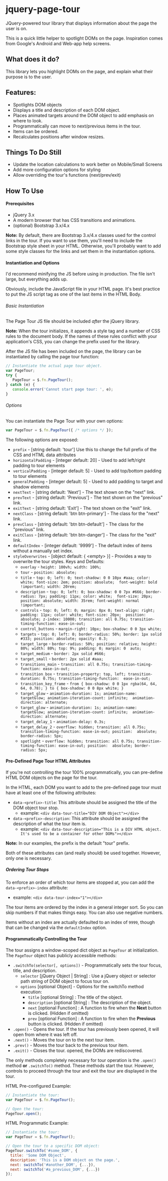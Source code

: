 # jquery-page-tour
JQuery-powered tour library that displays information about the page the user is on.

This is a quick little helper to spotlight DOMs on the page. Inspiration comes from Google's Android and Web-app help 
screens.

## What does it do?
This library lets you highlight DOMs on the page, and explain what their purpose is to the user.

## Features:
 - Spotlights DOM objects
 - Displays a title and description of each DOM object.
 - Places animated targets around the DOM object to add emphasis on where to look.
 - Programmatically can move to next/previous items in the tour.
 - Items can be ordered.
 - Recalculates positions after window resizes.
 
## Things To Do Still
 - Update the location calculations to work better on Mobile/Small Screens
 - Add more configuration options for styling
 - Allow overriding the tour's functions (next/prev/exit)
 
## How To Use

#### Prerequisites

 - jQuery 3.x
 - A modern browser that has CSS transitions and animations.
 - (optional) Bootstrap 3.x/4.x

**Note:** By default, there are Bootstrap 3.x/4.x classes used for the control links in the tour.
If you want to use them, you'll need to include the Bootstrap style sheet in your HTML.
Otherwise, you'll probably want to add some style classes for the links and set them 
in the instantiation options.

#### Instantiation and Options

I'd recommend minifying the JS before using in production. The file isn't large, but 
everything adds up.

Obviously, include the JavaScript file in your HTML page. It's best practice to
 put the JS script tag as one of the last items in the HTML Body.


###### Basic Instantiation

The Page Tour JS file should be included _after_ the jQuery library.

**Note:** When the tour initializes, it appends a style tag and a number of CSS rules to the document body.
 If the names of these rules conflict with your application's CSS, you can change the prefix used for the library.
 
After the JS file has been included on the page, the library can be instantiated by calling the page tour function:
 ```JavaScript 
// Instantiate the actual page tour object.
var PageTour;
try {
    PageTour = $.fn.PageTour();
} catch (e) {
    console.error('Cannot start page tour: ', e);
}
 ```

###### Options

You can instantiate the Page Tour with your own options:

```JavaScript
var PageTour = $.fn.PageTour({ /* options */ });
```

The following options are exposed:
 - `prefix` - [string default: 'tour'] Use this to change the full prefix of the CSS and HTML data attributes
 - `horizontalPadding` - [integer default: 20] - Used to add left/right padding to tour elements
 - `verticalPadding` - [integer default: 5] - Used to add top/bottom padding to tour elements
 - `generalPadding` - [integer default: 5] - Used to add padding to target and shadow elements
 - `nextText` - [string default: 'Next'] - The text shown on the "next" link.
 - `prevText` - [string default: 'Previous'] - The text shown on the "previous" link.
 - `exitText` - [string default: 'Exit'] - The text shown on the "exit" link.
 - `nextClass` - [string default: 'btn btn-primary'] - The class for the "next" link.
 - `prevClass` - [string default: 'btn btn-default'] - The class for the "previous" link.
 - `exitClass` - [string default: 'btn btn-danger'] - The class for the "exit" link.
 - `defaultIndex` - [integer default: '9999'] - The default index of items without a manually set index.
 - `styleOverwrites` - [object default: { \<empty> }] - Provides a way to overwrite the tour styles. Keys and Defaults:
    - `overlay` - `height: 100vh; width: 100%;`
    - `tour` - `position: absolute;`
    - `title` - `top: 0; left: 0; text-shadow: 0 0 10px #aaa; color: white; font-size: 2em; position: absolute; 
    font-weight: bold !important; width: 20rem;`
    - `description` - `top: 0; left: 0; box-shadow: 0 0 7px #666; border-radius: 7px; padding: 11px; color: white; 
    font-size: 20px; position: absolute; width: 35rem; font-weight: normal !important;`
    - `controls` - `top: 0; left: 0; margin: 8px 0; text-align: right; padding: 11px; color: white; font-size: 20px; 
    position: absolute; z-index: 10000; transition: all 0.75s; transition-timing-function: ease-in-out;`
    - `control_buttons` - `margin-right: 10px; box-shadow: 0 0 3px white;`
    - `targets` - `top: 0; left: 0; border-radius: 50%; border: 1px solid #333; position: absolute; opacity: 0.3;`
    - `target_large` - `border-radius: 50%; position: relative; height: 80%; width: 80%; top: 9%; padding: 0; margin: 0 
    auto;`
    - `target_medium` - `border: 2px solid #666;`
    - `target_small` - `border: 2px solid #aaa;`
    - `transitions_main` - `transition: all 0.75s; transition-timing-function: ease-in-out;`
    - `transition_box` - `transition-property: top, left; transition-duration: 0.75s; transition-timing-function: 
    ease-in-out;`
    - `transition_key_frame` - `from { box-shadow: 0 0 1px rgba(64, 64, 64, 0.78); } to { box-shadow: 0 0 8px white; }`
    - `target_glow` - `animation-duration: 1s; animation-name: targetGlow; animation-iteration-count: infinite; 
    animation-direction: alternate;`
    - `target_glow` - `animation-duration: 1s; animation-name: targetGlow; animation-iteration-count: infinite; 
    animation-direction: alternate;`
    - `target_delay_1` - `animation-delay: 0.3s;`
    - `target_delay_2` - `overflow: hidden; transition: all 0.75s; transition-timing-function: ease-in-out; position: 
    absolute; border-radius: 5px;`
    - `spotlight` - `overflow: hidden; transition: all 0.75s; transition-timing-function: ease-in-out; position: 
    absolute; border-radius: 5px;`

#### Pre-Defined Page Tour HTML Attributes
If you're not controlling the tour 100% programmatically, you can pre-define HTML DOM objects on the page for the tour.

In the HTML, each DOM you want to add to the pre-defined page tour must have at least one of the following attributes: 
 - `data-<prefix>-title`: This attribute should be assigned the title of the DOM object tour stop.
   - example: `<div data-tour-title="DIV DOM Object"></div>`
 - `data-<prefix>-description`: This attribute should be assigned the description of what the tour item is.
   - example: `<div data-tour-description="This is a DIV HTML object. It's used to be a container for other DOMs"></div>`

**Note:** In our examples, the prefix is the default "tour" prefix.
   
Both of these attributes can  (and really should) be used together. However, only one is necessary.

##### Ordering Tour Stops

To enforce an order of which tour items are stopped at, you can add the `data-<prefix>-index` attribute:
 - example: `<div data-tour-index="1"></div>`
 
The tour items are ordered by the index in a general integer sort. So you can skip numbers if that makes
things easy. You can also use negative numbers.

Items without an index are actually defaulted to an index of `9999`, though that can be changed via the 
`defaultIndex` option.

#### Programmatically Controlling the Tour

The tour assigns a window-scoped dict object as `PageTour` at initialization. The `PageTour` object has publicly 
accessible methods:
 - `.switchTo(selector[, options])` - Programmatically sets the tour focus, title, and description. 
    - `selector` [jQuery Object | String] : Use a jQuery object or selector path string of DOM object to focus tour on.
    - `options` [optional Object] - Options for the switchTo method execution:
        - `title` [optional String] : The title of the object.
        - `description` [optional String] : The description of the object.
        - `next` [optional Function] : A function to fire when the **Next** button is clicked. (Hidden if omitted)
        - `prev` [optional Function] : A function to fire when the **Previous** button is clicked. (Hidden if omitted)
 - `.open()` - Opens the tour. If the tour has previously been opened, it will open from where it was left off.
 - `.next()` - Moves the tour on to the next tour item.
 - `.prev()` - Moves the tour back to the previous tour item.
 - `.exit()` - Closes the tour. 
 opened, the DOMs are rediscovered.
 
The only methods completely necessary for tour operation is the `.open()` method **or** `.switchTo()` method. These 
methods start the tour. However, controls to proceed through the tour and exit the tour are displayed in the tour.

HTML Pre-configured Example:
```JavaScript
// Instantiate the tour:
var PageTour = $.fn.PageTour();

// Open the tour:
PageTour.open();
```
HTML Programmatic Example:
```JavaScript
// Instantiate the tour:
var PageTour = $.fn.PageTour();

// Open the tour to a specific DOM object:
PageTour.switchTo('#some_DOM', {
  title: 'Some DOM Object',
  description: 'This is a DOM object on the page.',
  next: switchTo('#another_DOM', {...}),
  next: switchTo('#a_previous_DOM', {...})
});
```
